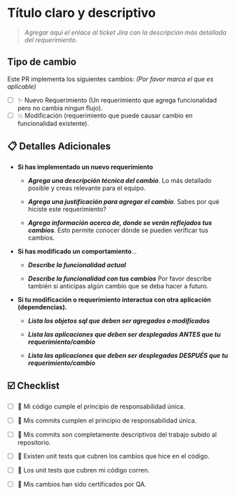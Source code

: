# Título claro y descriptivo 

> _Agregar aqui el enlace al ticket Jira con la descripción más detallada del requerimiento._

## Tipo de cambio

Este PR implementa los siguientes cambios:
_(Por favor marca el que es aplicable)_

* [ ] :sparkles: Nuevo Requerimiento (Un requerimiento que agrega funcionalidad pero no cambia ningun flujo).
* [ ] :boom: Modificación (requerimiento que puede causar cambio en funcionalidad existente).

## :clipboard: Detalles Adicionales

- **Si has implementado un nuevo requerimiento**
  - ***Agrega una descripción técnica del cambio***. Lo más detallado posible y creas relevante para el equipo.

  - ***Agrega una justificación para agregar el cambio***. Sabes por qué hiciste este requerimiento?

  - ***Agrega información acerca de, donde se verán reflejados tus cambios***. Esto permite conocer dónde se pueden verificar tus cambios.

- **Si has modificado un comportamiento**...
  - ***Describe la funcionalidad actual***

  - ***Describe la funcionalidad con tus cambios***
    Por favor describe también si anticipas algún cambio que se deba hacer a futuro.

- **Si tu modificación o requerimiento interactua con otra aplicación (dependencias).**
  - ***Lista los objetos sql que deben ser agregados o modificados***
  
  - ***Lista las aplicaciones que deben ser desplegadas ANTES que tu requerimiento/cambio***
    
  - ***Lista las aplicaciones que deben ser desplegadas DESPUÉS que tu requerimiento/cambio***


## :ballot_box_with_check: Checklist

- [ ] :art: Mi código cumple el principio de responsabilidad única.
- [ ] :art: Mis commits cumplen el principio de responsabilidad única.
- [ ] :blue_book: Mis commits son completamente descriptivos del trabajo subido al repositorio.
- [ ] :pencil: Existen unit tests que cubren los cambios que hice en el código.
- [ ] :pencil: Los unit tests que cubren mi código corren.
- [ ] :pencil: Mis cambios han sido certificados por QA.

